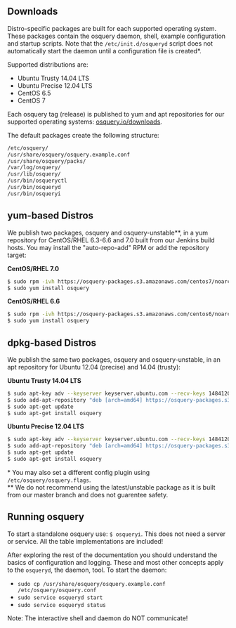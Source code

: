 ## Downloads

Distro-specific packages are built for each supported operating system.
These packages contain the osquery daemon, shell, example configuration and startup scripts.
Note that the `/etc/init.d/osqueryd` script does not automatically start the daemon until a configuration file is created*.

Supported distributions are:

- Ubuntu Trusty 14.04 LTS
- Ubuntu Precise 12.04 LTS
- CentOS 6.5
- CentOS 7

Each osquery tag (release) is published to yum and apt repositories for our supported operating systems: [osquery.io/downloads](http://osquery.io/downloads/).

The default packages create the following structure:

```sh
/etc/osquery/
/usr/share/osquery/osquery.example.conf
/usr/share/osquery/packs/
/var/log/osquery/
/usr/lib/osquery/
/usr/bin/osqueryctl
/usr/bin/osqueryd
/usr/bin/osqueryi
```

## yum-based Distros

We publish two packages, osquery and osquery-unstable**, in a yum repository for CentOS/RHEL 6.3-6.6 and 7.0 built from our Jenkins build hosts. You may install the "auto-repo-add" RPM or add the repository target:

**CentOS/RHEL 7.0**

```sh
$ sudo rpm -ivh https://osquery-packages.s3.amazonaws.com/centos7/noarch/osquery-s3-centos7-repo-1-0.0.noarch.rpm
$ sudo yum install osquery
```

**CentOS/RHEL 6.6**

```sh
$ sudo rpm -ivh https://osquery-packages.s3.amazonaws.com/centos6/noarch/osquery-s3-centos6-repo-1-0.0.noarch.rpm
$ sudo yum install osquery
```

## dpkg-based Distros

We publish the same two packages, osquery and osquery-unstable, in an apt repository for Ubuntu 12.04 (precise) and 14.04 (trusty):

**Ubuntu Trusty 14.04 LTS**

```sh
$ sudo apt-key adv --keyserver keyserver.ubuntu.com --recv-keys 1484120AC4E9F8A1A577AEEE97A80C63C9D8B80B
$ sudo add-apt-repository "deb [arch=amd64] https://osquery-packages.s3.amazonaws.com/trusty trusty main"
$ sudo apt-get update
$ sudo apt-get install osquery
```

**Ubuntu Precise 12.04 LTS**

```sh
$ sudo apt-key adv --keyserver keyserver.ubuntu.com --recv-keys 1484120AC4E9F8A1A577AEEE97A80C63C9D8B80B
$ sudo add-apt-repository "deb [arch=amd64] https://osquery-packages.s3.amazonaws.com/precise precise main"
$ sudo apt-get update
$ sudo apt-get install osquery
```


\* You may also set a different config plugin using `/etc/osquery/osquery.flags`.<br />
\** We do not recommend using the latest/unstable package as it is built
from our master branch and does not guarentee safety.

## Running osquery

To start a standalone osquery use: `$ osqueryi`. This does not need a server or service. All the table implementations are included!

After exploring the rest of the documentation you should understand the basics of configuration and logging. These and most other concepts apply to the `osqueryd`, the daemon, tool. To start the daemon:

- `sudo cp /usr/share/osquery/osquery.example.conf /etc/osquery/osquery.conf`
- `sudo service osqueryd start`
- `sudo service osqueryd status`

Note: The interactive shell and daemon do NOT communicate!
